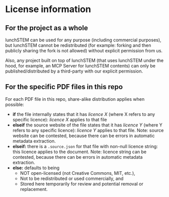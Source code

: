 # License information

## For the project as a whole

lunchSTEM can be used for any purpose (including commercial purposes), but lunchSTEM cannot be redistributed (for example: forking and then publicly sharing the fork is not allowed) without explicit permission from us. 

Also, any project built on top of lunchSTEM (that uses lunchSTEM under the hood, for example, an MCP Server for lunchSTEM contents) can only be published/distributed by a third-party with our explicit permission.

## For the specific PDF files in this repo

For each PDF file in this repo, share-alike distribution applies when possible:
- __if__ the file internally states that it has *licence X* (where X refers to any specific licence): *licence X* applies to that file
- __elseif__ the source website of the file states that it has *licence Y* (where Y refers to any specific licence): *licence Y* applies to that file. Note: source website can be contested, because there can be errors in automatic metadata extraction.
- __elseif:__ there is a `.source.json` for that file with non-null licence string: this licence applies to the document. Note: licence string can be contested, because there can be errors in automatic metadata extraction.
- __else:__ defaults to being
    - NOT open-licensed (not Creative Commons, MIT, etc.),
    - Not to be redistributed or used commercially, and
    - Stored here temporarily for review and potential removal or replacement.
